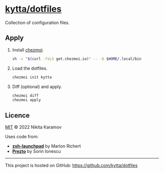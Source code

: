 # [kytta/dotfiles](https://codeberg.org/kytta/dotfiles)

Collection of configuration files.

## Apply

1. Install [chezmoi](https://www.chezmoi.io/install/).

   ```sh
   sh -c "$(curl -fsLS get.chezmoi.io)" -- -b $HOME/.local/bin
   ```

2. Load the dotfiles.

   ```sh
   chezmoi init kytta
   ```

3. Diff (optional) and apply.

   ```sh
   chezmoi diff
   chezmoi apply
   ```

## Licence

[MIT](https://spdx.org/licenses/MIT.html) © 2022 Nikita Karamov

Uses code from:

- **[zsh-launchpad](https://github.com/marlonrichert/zsh-launchpad)**
  by Marlon Richert
- **[Prezto](https://github.com/sorin-ionescu/prezto)**
  by Sorin Ionescu

---

This project is hosted on GitHub:
<https://github.com/kytta/dotfiles>
